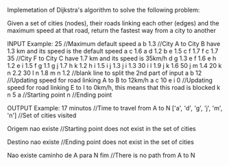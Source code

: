 Implemetation of Dijkstra's algorithm to solve the following problem:

Given a set of cities (nodes), their roads linking each other (edges) and
the maximum speed at that road, return the fastest way from a city to another

INPUT Example:
25				//Maximum default speed
a b 1.3			//City A to City B have 1.3 km and its speed is the default speed
a c 1.6
a d 1.2
b e 1.5
c f 1.7
f c 1.7 35		//City F to City C have 1.7 km and its speed is 35km/h
d g 1.3
e f 1.6
e h 1.2
e i 1.5
f g 1.1
g j 1.7
h k 1.2
h i 1.5
i j 1.3
j i 1.3 30
i l 1.9
j k 1.6 50
j m 1.4 20
k n 2.2 30
l n 1.8
m n 1.2
				//blank line to split the 2nd part of input
a b 12			//Updating speed for road linking A to B to 12km/h
a c 10
e i 0			//Updating speed for road linking E to I to 0km/h, this means that this road is blocked
k n 5
a				//Starting point
n				//Ending point

OUTPUT Example:
17 minutos						//Time to travel from A to N
['a', 'd', 'g', 'j', 'm', 'n']	//Set of cities visited

Origem nao existe	//Starting point does not exist in the set of cities

Destino nao existe	//Ending point does not exist in the set of cities

Nao existe caminho de A para N fim	//There is no path from A to N